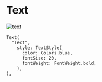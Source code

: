 # Text

![text](https://docs.google.com/uc?id=1goCUgPSNaWl_noMelpEvp-ecThra7k2k)

```
Text(
  "Text",
    style: TextStyle(
      color: Colors.blue,
      fontSize: 20,
      fontWeight: FontWeight.bold,
    ),
),
```
